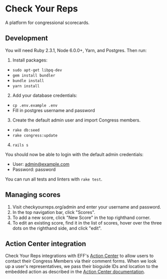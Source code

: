 # Check Your Reps

A platform for congressional scorecards.

## Development

You will need Ruby 2.3.1, Node 6.0.0+, Yarn, and Postgres. Then run:

1. Install packages:
  * `sudo apt-get libpq-dev`
  * `gem install bundler`
  * `bundle install`
  * `yarn install`

2. Add your database credentials:
  * `cp .env.example .env`
  * Fill in postgres username and password

3. Create the default admin user and import Congress members.
  * `rake db:seed`
  * `rake congress:update`

4. `rails s`

You should now be able to login with the default admin credentials:
* User: admin@example.com
* Password: password

You can run all tests and linters with `rake test`.

## Managing scores

1. Visit checkyourreps.org/admin and enter your username and password.
2. In the top navigation bar, click "Scores".
3. To add a new score, click "New Score" in the top righthand corner.
4. To edit an existing score, find it in the list of scores, hover over the three dots on the righthand side, and click "edit".

## Action Center integration

Check Your Reps integrations with EFF's [Action Center](https://act.eff.org) to allow users to contact their Congress Members via their comment forms. When we look up a user's representatives, we pass their bioguide IDs and location to the embedded action as described in the [Action Center documentation](https://github.com/EFForg/action-center-platform#embedding-actions).
